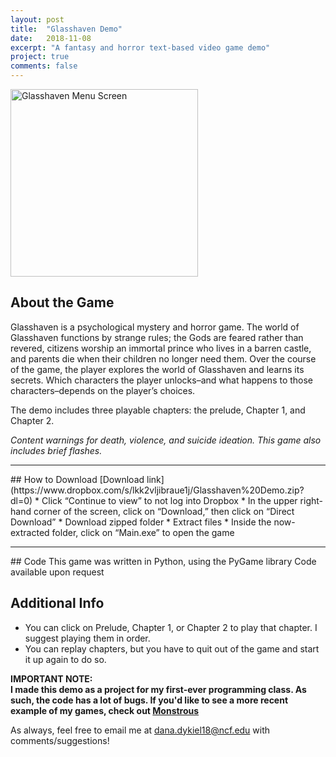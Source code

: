 ```yaml
---
layout: post
title:  "Glasshaven Demo"
date:   2018-11-08
excerpt: "A fantasy and horror text-based video game demo"
project: true
comments: false
---
```

<p class="aligncenter">
<img src="https://i.imgur.com/nzuMLKx.jpg" alt = "Glasshaven Menu Screen" style="width:300px;height:300px;">
</p>

## About the Game
Glasshaven is a psychological mystery and horror game. The world of Glasshaven functions by strange rules; the Gods are feared rather 
than revered, citizens worship an immortal prince who lives in a barren castle, and parents die when their children no longer need them. 
Over the course of the game, the player explores the world of Glasshaven and learns its secrets. Which characters the player unlocks–and 
what happens to those characters–depends on the player’s choices.  

The demo includes three playable chapters: the prelude, Chapter 1, and Chapter 2.  

<i>Content warnings for death, violence, and suicide ideation. This game also includes brief flashes.</i>
<hr>
## How to Download
[Download link](https://www.dropbox.com/s/lkk2vljibraue1j/Glasshaven%20Demo.zip?dl=0)
* Click “Continue to view” to not log into Dropbox
* In the upper right-hand corner of the screen, click on “Download,” then click on “Direct Download”
* Download zipped folder
* Extract files
* Inside the now-extracted folder, click on “Main.exe” to open the game
<hr>
## Code
This game was written in Python, using the PyGame library
Code available upon request

## Additional Info
* You can click on Prelude, Chapter 1, or Chapter 2 to play that chapter. I suggest playing them in order.
* You can replay chapters, but you have to quit out of the game and start it up again to do so.  

<b>IMPORTANT NOTE:</b>  
<b>I made this demo as a project for my first-ever programming class. As such, the code has a lot of bugs. 
If you'd like to see a more recent example of my games, check out [Monstrous](https://ddykiel.github.io/monstrous)  </b>

As always, feel free to email me at dana.dykiel18@ncf.edu with comments/suggestions!
